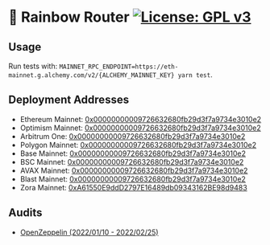 # 🌈  Rainbow Router [![License: GPL v3](https://img.shields.io/badge/License-GPL%20v3-blue.svg)](https://www.gnu.org/licenses/gpl-3.0)

## Usage

Run tests with: `MAINNET_RPC_ENDPOINT=https://eth-mainnet.g.alchemy.com/v2/{ALCHEMY_MAINNET_KEY} yarn test`.

## Deployment Addresses

- Ethereum Mainnet: [0x00000000009726632680fb29d3f7a9734e3010e2](https://etherscan.io/address/0x00000000009726632680fb29d3f7a9734e3010e2)
- Optimism Mainnet: [0x00000000009726632680fb29d3f7a9734e3010e2](https://optimistic.etherscan.io/address/0x00000000009726632680fb29d3f7a9734e3010e2)
- Arbitrum One: [0x00000000009726632680fb29d3f7a9734e3010e2](https://arbiscan.io/address/0x00000000009726632680fb29d3f7a9734e3010e2)
- Polygon Mainnet: [0x00000000009726632680fb29d3f7a9734e3010e2](https://polygonscan.com/address/0x00000000009726632680fb29d3f7a9734e3010e2)
- Base Mainnet: [0x00000000009726632680fb29d3f7a9734e3010e2](https://basescan.io/address/0x00000000009726632680fb29d3f7a9734e3010e2)
- BSC Mainnet: [0x00000000009726632680fb29d3f7a9734e3010e2](https://bscscan.com/address/0x00000000009726632680fb29d3f7a9734e3010e2)
- AVAX Mainnet: [0x00000000009726632680fb29d3f7a9734e3010e2](https://snowtrace.io/address/0x00000000009726632680fb29d3f7a9734e3010e2)
- Blast Mainnet: [0x00000000009726632680fb29d3f7a9734e3010e2](https://blastscan.io/address/0x00000000009726632680fb29d3f7a9734e3010e2)
- Zora Mainnet: [0xA61550E9ddD2797E16489db09343162BE98d9483](https://explorer.zora.energy/address/0xA61550E9ddD2797E16489db09343162BE98d9483)


## Audits
- [OpenZeppelin (2022/01/10 - 2022/02/25)](audits/2022-02-25-OpenZeppelin-Rainbow-Swap-Aggregator.pdf)

